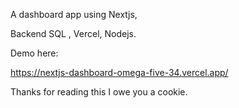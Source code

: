 A dashboard app using Nextjs, 

Backend SQL , Vercel, Nodejs.

Demo here:

https://nextjs-dashboard-omega-five-34.vercel.app/



Thanks for reading this I owe you a cookie. 